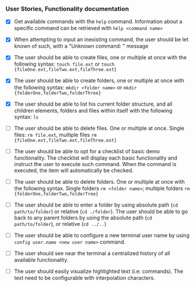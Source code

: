 ### User Stories, Functionality documentation

- [x] Get available commands with the `help` command. Information about a specific command can be retrieved with `help <command name>`

- [x] When attempting to input an inexisting command, the user should be let known of such, with a "Unknown command: <command>" message

- [x] The user should be able to create files, one or multiple at once with the following syntax: `touch file.ext` or `touch {fileOne.ext,fileTwo.ext,fileThree.ext}`

- [x] The user should be able to create folders, one or multiple at once with the following syntax: `mkdir <folder name>` or `mkdir {folderOne,folderTwo,folderThree}`

- [x] The user should be able to list his current folder structure, and all children elements, folders and files within itself with the following syntax: `ls`

- [ ] The user should be able to delete files. One or multiple at once. Single files: `rm file.ext`, multiple files `rm {fileOne.ext,fileTwo.ext,fileThree.ext}`

- [ ] The user should be able to opt for a checklist of basic demo functionality. The checklist will display each basic functionality and instruct the user to execute such command. When the command is executed, the item will automatically be checked.

- [ ] The user should be able to delete folders. One or multiple at once with the following syntax. Single folders `rm <folder name>`; multiple folders `rm {folderOne,folderTwo,folderTree}`

- [ ] The user should be able to enter a folder by using absolute path (`cd path/to/folder`) or relative (`cd ./folder`). The user should be able to go back to any parent folders by using the absolute path (`cd path/to/folder`), or relative (`cd ../..`)

- [ ] The user should be able to configure a new terminal user name by using `config user.name <new user name>` command.

- [ ] The user should see near the terminal a centralized history of all available functionality.

- [ ] The user should easily visualize highlighted text (i.e: commands). The text need to be configurable with interpolation characters.

